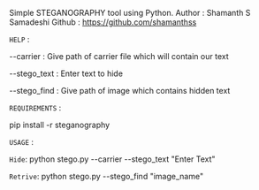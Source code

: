 
Simple STEGANOGRAPHY tool using Python.
Author : Shamanth S Samadeshi
Github : https://github.com/shamanthss


``HELP`` :

 --carrier    : Give path of carrier file which will contain our text

 --stego_text : Enter text to hide

 --stego_find : Give path of image which contains hidden text



``REQUIREMENTS`` :
 
 pip install -r steganography 


``USAGE`` : 

`Hide`: python stego.py --carrier --stego_text "Enter Text"

`Retrive`: python stego.py --stego_find "image_name"
